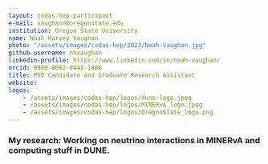 ```yaml
---
layout: codas-hep-participant
e-mail: vaughann@oregonstate.edu
institution: Oregon State University
name: Noah Harvey Vaughan
photo: "/assets/images/codas-hep/2023/Noah-Vaughan.jpg"
github-username: nhvaughan
linkedin-profile: https://www.linkedin.com/in/noah-vaughan/
orcid: 0000-0002-8442-1886
title: PhD Candidate and Graduate Research Assistant
website:
logos:
    - /assets/images/codas-hep/logos/dune-logo.jpeg
    - /assets/images/codas-hep/logos/MINERvA_logo.jpeg
    - /assets/images/codas-hep/logos/OregonState_logo.png
---
```


### My research: Working on neutrino interactions in MINERvA and computing stuff in DUNE. 